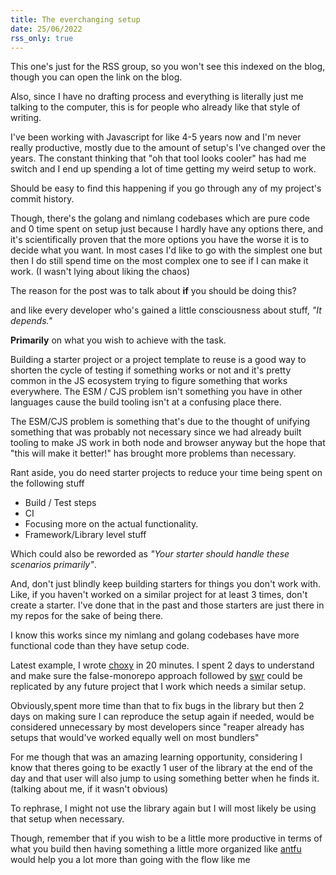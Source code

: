```yaml
---
title: The everchanging setup
date: 25/06/2022
rss_only: true
---
```


This one's just for the RSS group, so you won't see this indexed on the blog, though you can open the link on the blog.

Also, since I have no drafting process and everything is literally just me talking to the computer, this is for people who already like that style of
writing.

I've been working with Javascript for like 4-5 years now and I'm never really productive, mostly due to the amount of setup's I've changed over the
years. The constant thinking that "oh that tool looks cooler" has had me switch and I end up spending a lot of time getting my weird setup to work.

Should be easy to find this happening if you go through any of my project's commit history.

Though, there's the golang and nimlang codebases which are pure code and 0 time spent on setup just because I hardly have any options there, and it's
scientifically proven that the more options you have the worse it is to decide what you want. In most cases I'd like to go with the simplest one but
then I do still spend time on the most complex one to see if I can make it work. (I wasn't lying about liking the chaos)

The reason for the post was to talk about **if** you should be doing this?

and like every developer who's gained a little consciousness about stuff, _"It depends."_

**Primarily** on what you wish to achieve with the task.

Building a starter project or a project template to reuse is a good way to shorten the cycle of testing if something works or not and it's pretty
common in the JS ecosystem trying to figure something that works everywhere. The ESM / CJS problem isn't something you have in other languages cause
the build tooling isn't at a confusing place there.

The ESM/CJS problem is something that's due to the thought of unifying something that was probably not necessary since we had already built tooling to
make JS work in both node and browser anyway but the hope that "this will make it better!" has brought more problems than necessary.

Rant aside, you do need starter projects to reduce your time being spent on the following stuff

- Build / Test steps
- CI
- Focusing more on the actual functionality.
- Framework/Library level stuff

Which could also be reworded as _"Your starter should handle these scenarios primarily"_.

And, don't just blindly keep building starters for things you don't work with. Like, if you haven't worked on a similar project for at least 3 times,
don't create a starter. I've done that in the past and those starters are just there in my repos for the sake of being there.

I know this works since my nimlang and golang codebases have more functional code than they have setup code.

Latest example, I wrote [choxy](https://github.com/barelyhuman/choxy) in 20 minutes. I spent 2 days to understand and make sure the false-monorepo
approach followed by [swr](https://gihtub.com/vercel/swr) could be replicated by any future project that I work which needs a similar setup.

Obviously,spent more time than that to fix bugs in the library but then 2 days on making sure I can reproduce the setup again if needed, would be
considered unnecessary by most developers since "reaper already has setups that would've worked equally well on most bundlers"

For me though that was an amazing learning opportunity, considering I know that theres going to be exactly 1 user of the library at the end of the day
and that user will also jump to using something better when he finds it. (talking about me, if it wasn't obvious)

To rephrase, I might not use the library again but I will most likely be using that setup when necessary.

Though, remember that if you wish to be a little more productive in terms of what you build then having something a little more organized like
[antfu](https://antfu.me) would help you a lot more than going with the flow like me
